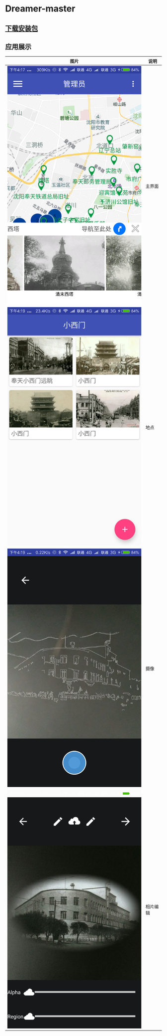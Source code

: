 # Dreamer-master
## [下载安装包](./app/app-release.apk)
## 应用展示
图片 | 说明
---- | ----
![主界面](/jiemian/main.png) | 主界面 
![地点](/jiemian/place.png)  | 地点 
![摄像](/jiemian/takePhoto.png) | 摄像
![相片编辑](/jiemian/editPhoto.png) | 相片编辑
